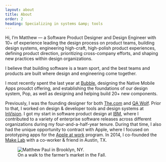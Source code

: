 ```yaml
---
layout: about
title: About
order: 2
heading: Specializing in systems &amp; tools
---
```


<div class="c-grid__half c-grid__gap">
  <section class="c-grid__half-item">
    <p>Hi, I’m Matthew — a Software Product Designer and Design Engineer with 10+ of experience leading the design process on product teams, building design systems, engineering high-craft, high-polish product experiences, defining product direction, prioritizing cross-company efforts, and shaping new practices within design organizations.</p>
    <p>I believe that building software is a team sport, and the best teams and products are built where design and engineering come together.</p>
    <p>I most recently spent the last year at <a href="https://www.bubble.io/" target="_blank">Bubble</a>, designing the Native Mobile Apps proudct offering, and establishing the foundations of our design system, Pop, as well as designing and helping build 20+ new components.</p>
    <p>Previously, I was the founding designer for both <a href="https://www.the.com/" target="_blank">The.com</a> and <a href="https://www.qawolf.com/" target="_blank">QA Wolf</a>. Prior to that, I worked on design & developer tools and design systems at <a href="https://www.invisionapp.com/" target="_blank">InVision</a>. I got my start in software product design at <a href="https://www.ibm.com/design/" target="_blank">IBM</a>, where I contributed to a variety of enterprise software releases across different organizations during my four-and-a-half-year tenure. During that time, I also had the unique opportunity to contract with Apple, where I focused on prototyping apps for the <a href="https://www.apple.com/business/" target="_blank">Apple at work</a> program. In 2014, I co-founded the <a href="https://www.instagram.com/make.lab/" target="_blank">Make Lab</a> with a co-worker & friend in Austin, TX.</p>
  </section>
  <figure class="c-grid__half-item c-grid__mt">
    <picture>
      <img src="../images/about/matthew-brooklyn.png" alt="Matthew Paul in Brooklyn, NY." />
    </picture>
    <figcaption>
      On a walk to the farmer’s market in the Fall.
    </figcaption>
  </figure>
</div>